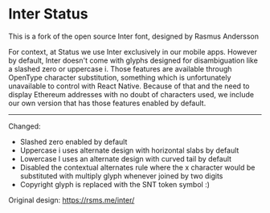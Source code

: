 # Inter Status

This is a fork of the open source Inter font, designed by Rasmus Andersson

For context, at Status we use Inter exclusively in our mobile apps. However by default, Inter doesn't come with glyphs designed for disambiguation like a slashed zero or uppercase i. Those features are available through OpenType character substitution, something which is unfortunately unavailable to control with React Native. Because of that and the need to display Ethereum addresses with no doubt of characters used, we include our own version that has those features enabled by default.

---

Changed:
- Slashed zero enabled by default
- Uppercase i uses alternate design with horizontal slabs by default
- Lowercase l uses an alternate design with curved tail by default
- Disabled the contextual alternates rule where the x character would be substituted with multiply glyph whenever joined by two digits
- Copyright glyph is replaced with the SNT token symbol :)

Original design:
https://rsms.me/inter/
